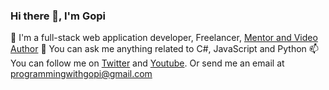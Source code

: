### Hi there 👋, I'm Gopi

<!--
**s-studios/s-studios** is a ✨ _special_ ✨ repository because its `README.md` (this file) appears on your GitHub profile.

Here are some ideas to get you started:

- 🔭 I’m currently working on ...
- 🌱 I’m currently learning ...
- 👯 I’m looking to collaborate on ...
- 🤔 I’m looking for help with ...
- 💬 Ask me about ...
- 📫 How to reach me: ...
- 😄 Pronouns: ...
- ⚡ Fun fact: ...
-->
🔭 I'm a full-stack web application developer, Freelancer, [Mentor and Video Author](https://www.udemy.com/user/gopi-178/)
💬 You can ask me anything related to C#, JavaScript and Python
📫You can follow me on [Twitter](https://twitter.com/gopi_sstudio) and [Youtube](https://www.youtube.com/channel/UCweScmv8kTHZzHVffRLBumg). Or send me an email at [programmingwithgopi@gmail.com](programmingwithgopi@gmail.com)
